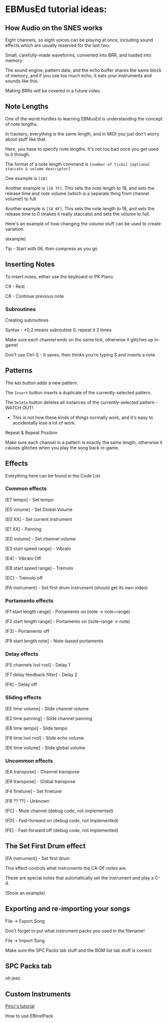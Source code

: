 # EBMusEd tutorial ideas:

## How Audio on the SNES works
Eight channels, so eight voices can be playing at once, including sound effects which are usually reserved for the last two.

Small, carefully-made waveforms, converted into BRR, and loaded into memory

The sound engine, pattern data, and the echo buffer shares the same block of memory, and if you use too much echo, it eats your instruments and sounds like this.

Making BRRs will be covered in a future video.

## Note Lengths
One of the worst hurdles to learning EBMusEd is understanding the concept of note lengths.

In trackers, everything is the same length, and in MIDI you just don't worry about stuff like that.

Here, you have to specify note lengths. It's not too bad once you get used to it though.

The format of a note length command is `[number of ticks] [optional staccato & volume descriptor]`

One example is `[18]`

Another example is `[18 7F]`. This sets the note length to 18, and sets the release time and note volume (which is a separate thing from channel volume!) to full

Another example is `[18 0F]`. This sets the note length to 18, and sets the release time to 0 (makes it really staccato) and sets the volume to full.

Here's an example of how changing the volume stuff can be used to create variation.

(example)

Tip - Start with 06, then compress as you go

## Inserting Notes

To insert notes, either use the keyboard or PK Piano.

C9 - Rest

C8 - Continue previous note

### Subroutines
Creating subroutines

Syntax - *0,2 means subroutine 0, repeat it 2 times

Make sure each channel ends on the same tick, otherwise it glitches up in-game!

Don't use Ctrl-S - It saves, then thinks you're typing S and inserts a note

## Patterns
The `Add` button adds a new pattern.

The `Insert` button inserts a duplicate of the currently-selected pattern.

The `Delete` button deletes all instances of the currently-selected pattern - WATCH OUT!

- This is not how these kinds of things normally work, and it's easy to accidentally lose a lot of work.

Repeat & Repeat Position

Make sure each channel in a pattern is exactly the same length, otherwise it causes glitches when you play the song back in-game.

## Effects

Everything here can be found in the Code List

### Common effects
[E7 tempo] - Set tempo

[E5 volume] - Set Global Volume

[E0 XX] - Set current instrument

[E1 XX] - Panning

[ED volume] - Set channel volume

[E3 start speed range] - Vibrato

[E4] - Vibrato Off

[EB start speed range] - Tremolo

[EC] - Tremolo off

[FA instrument] - Set first drum instrument (should get its own video)

### Portamento effects
[F1 start length range] - Portamento on (note -> note+range)

[F2 start length range] - Portamento on (note-range -> note)

[F3] - Portamento off

[F9 start length note] - Note-based portamento

### Delay effects
[F5 channels lvol rvol] - Delay 1

[F7 delay feedback filter] - Delay 2

[F6] - Delay off

### Sliding effects
[EE time volume] - Slide channel volume

[E2 time panning] - Slide channel panning

[E8 time tempo] - Slide tempo

[F8 time lvol rvol] - Slide echo volume

[E6 time volume] - Slide global volume

### Uncommon effects
[EA transpose] - Channel transpose

[E9 transpose] - Global transpose

[F4 finetune] - Set finetune

[FB ?? ??] - Unknown

[FC] - Mute channel (debug code, not implemented)

[FD] - Fast-forward on (debug code, not implemented)

[FE] - Fast-forward off (debug code, not implemented)

## The Set First Drum effect
[FA instrument] - Set first drum

This effect controls what instruments the CA-DF notes are.

These are special notes that automatically set the instrument and play a C-4.

(Show an example)

## Exporting and re-importing your songs

File -> Export Song

Don't forget to put what instrument packs you used in the filename!

File -> Import Song

Make sure the SPC Packs tab stuff and the BGM list tab stuff is correct

## SPC Packs tab

oh jeez

## Custom Instruments
[Pinci's tutorial](https://www.smwcentral.net/?p=viewthread&t=101960)

How to use EBInstPack
